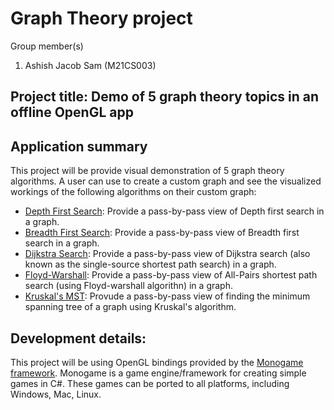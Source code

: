 # Graph Theory project

Group member(s) 
1. Ashish Jacob Sam (M21CS003)

## Project title: Demo of 5 graph theory topics in an offline OpenGL app

## Application summary

This project will be provide visual demonstration of 5 graph theory algorithms. A user can use to create a custom graph and see the visualized workings of the following algorithms on their custom graph:

- [Depth First Search](https://en.wikipedia.org/wiki/Depth-first_search): Provide a pass-by-pass view of Depth first search in a graph.
- [Breadth First Search](https://en.wikipedia.org/wiki/Breadth-first_search): Provide a pass-by-pass view of Breadth first search in a graph.
- [Dijkstra Search](https://en.wikipedia.org/wiki/Dijkstra%27s_algorithm): Provide a pass-by-pass view of Dijkstra search (also known as the single-source shortest path search) in a graph.
- [Floyd-Warshall](https://en.wikipedia.org/wiki/Floyd%E2%80%93Warshall_algorithm): Provide a pass-by-pass view of All-Pairs shortest path search (using Floyd-warshall algorithn) in a graph.
- [Kruskal's MST](https://en.wikipedia.org/wiki/Kruskal%27s_algorithm): Provude a pass-by-pass view of finding the minimum spanning tree of a graph using Kruskal's algorithm.

## Development details:

This project will be using OpenGL bindings provided by the [Monogame framework](https://monogame.net). Monogame is a game engine/framework for creating simple games in C#. These games can be ported to all platforms, including Windows, Mac, Linux.